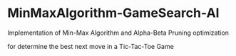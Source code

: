 # MinMaxAlgorithm-GameSearch-AI
Implementation of Min-Max Algorithm and Alpha-Beta Pruning optimization 

for determine the best next move in a Tic-Tac-Toe Game 
